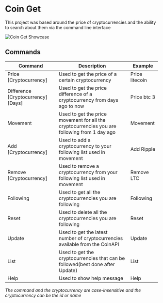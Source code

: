 # Coin Get

This project was based around the price of cryptocurrencies and the ability to search about them via the command line interface

![Coin Get Showcase](https://media.giphy.com/media/3ohs4B5gKcgEzk5LiM/giphy.gif)

## Commands
Command | Description | Example
-------- | ------------- | ---------
Price [Cryptocurrency] | Used to get the price of a certain cryptocurrency | Price litecoin
Difference [Cryptocurrency] [Days] | Used to get the price difference of a cryptocurrency from days ago to now| Price btc 3
Movement | Used to get the price movement for all the cryptocurrencies you are following from 1 day ago | Movement
Add [Cryptocurrency] | Used to add a cryptocurrency to your following list used in movement | Add Ripple
Remove [Cryptocurrency] | Used to remove a cryptocurrency from your following list used in movement | Remove LTC
Following | Used to get all the cryptocurrencies you are following | Following
Reset | Used to delete all the cryptocurrencies you are following | Reset
Update | Used to get the latest number of cryptocurrencies available from the CoinAPI | Update
List | Used to get the cryptocurrencies that can be followed(best done after Update) | List
Help | Used to show help message | Help

*The command and the cryptocurrency are case-insensitive and the cryptocurrency can be the id or name*